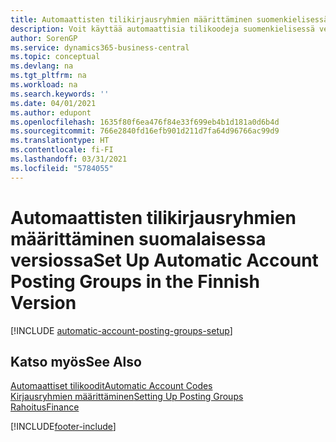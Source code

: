 ```yaml
---
title: Automaattisten tilikirjausryhmien määrittäminen suomenkielisessä versiossa
description: Voit käyttää automaattisia tilikoodeja suomenkielisessä versiossa automaattisen tilin kirjausryhmän luonnin jälkeen.
author: SorenGP
ms.service: dynamics365-business-central
ms.topic: conceptual
ms.devlang: na
ms.tgt_pltfrm: na
ms.workload: na
ms.search.keywords: ''
ms.date: 04/01/2021
ms.author: edupont
ms.openlocfilehash: 1635f80f6ea476f84e33f699eb4b1d181a0d6b4d
ms.sourcegitcommit: 766e2840fd16efb901d211d7fa64d96766ac99d9
ms.translationtype: HT
ms.contentlocale: fi-FI
ms.lasthandoff: 03/31/2021
ms.locfileid: "5784055"
---
```

# <a name="set-up-automatic-account-posting-groups-in-the-finnish-version"></a><span data-ttu-id="42bd1-103">Automaattisten tilikirjausryhmien määrittäminen suomalaisessa versiossa</span><span class="sxs-lookup"><span data-stu-id="42bd1-103">Set Up Automatic Account Posting Groups in the Finnish Version</span></span>

[!INCLUDE [automatic-account-posting-groups-setup](../includes/FISE/automatic-account-posting-groups-setup.md)]

## <a name="see-also"></a><span data-ttu-id="42bd1-104">Katso myös</span><span class="sxs-lookup"><span data-stu-id="42bd1-104">See Also</span></span>

[<span data-ttu-id="42bd1-105">Automaattiset tilikoodit</span><span class="sxs-lookup"><span data-stu-id="42bd1-105">Automatic Account Codes</span></span>](automatic-account-codes.md)  
[<span data-ttu-id="42bd1-106">Kirjausryhmien määrittäminen</span><span class="sxs-lookup"><span data-stu-id="42bd1-106">Setting Up Posting Groups</span></span>](../../finance-posting-groups.md)  
[<span data-ttu-id="42bd1-107">Rahoitus</span><span class="sxs-lookup"><span data-stu-id="42bd1-107">Finance</span></span>](../../finance.md)  


[!INCLUDE[footer-include](../../includes/footer-banner.md)]